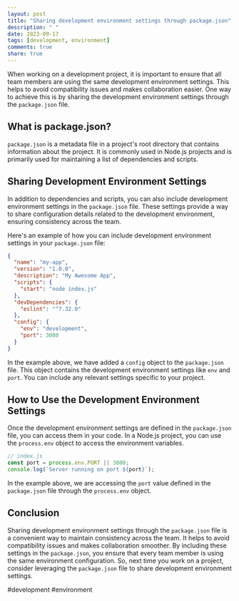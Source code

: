```yaml
---
layout: post
title: "Sharing development environment settings through package.json"
description: " "
date: 2023-09-17
tags: [development, environment]
comments: true
share: true
---
```


When working on a development project, it is important to ensure that all team members are using the same development environment settings. This helps to avoid compatibility issues and makes collaboration easier. One way to achieve this is by sharing the development environment settings through the `package.json` file.

## What is package.json?
`package.json` is a metadata file in a project's root directory that contains information about the project. It is commonly used in Node.js projects and is primarily used for maintaining a list of dependencies and scripts.

## Sharing Development Environment Settings
In addition to dependencies and scripts, you can also include development environment settings in the `package.json` file. These settings provide a way to share configuration details related to the development environment, ensuring consistency across the team.

Here's an example of how you can include development environment settings in your `package.json` file:

```json
{
  "name": "my-app",
  "version": "1.0.0",
  "description": "My Awesome App",
  "scripts": {
    "start": "node index.js"
  },
  "devDependencies": {
    "eslint": "^7.32.0"
  },
  "config": {
    "env": "development",
    "port": 3000
  }
}
```

In the example above, we have added a `config` object to the `package.json` file. This object contains the development environment settings like `env` and `port`. You can include any relevant settings specific to your project.

## How to Use the Development Environment Settings
Once the development environment settings are defined in the `package.json` file, you can access them in your code. In a Node.js project, you can use the `process.env` object to access the environment variables.

```javascript
// index.js
const port = process.env.PORT || 3000;
console.log(`Server running on port ${port}`);
```

In the example above, we are accessing the `port` value defined in the `package.json` file through the `process.env` object.

## Conclusion
Sharing development environment settings through the `package.json` file is a convenient way to maintain consistency across the team. It helps to avoid compatibility issues and makes collaboration smoother. By including these settings in the `package.json`, you ensure that every team member is using the same environment configuration. So, next time you work on a project, consider leveraging the `package.json` file to share development environment settings.

#development #environment